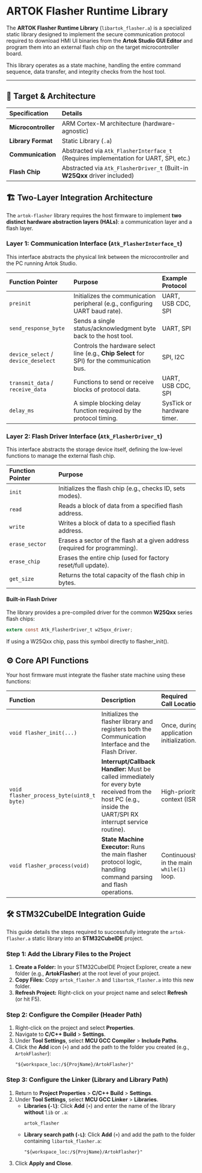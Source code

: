 # ARTOK Flasher Runtime Library

The **ARTOK Flasher Runtime Library** (`libartok_flasher.a`) is a specialized static library designed to implement the secure communication protocol required to download HMI UI binaries from the **Artok Studio GUI Editor** and program them into an external flash chip on the target microcontroller board.

This library operates as a state machine, handling the entire command sequence, data transfer, and integrity checks from the host tool.

---

## 🎯 Target & Architecture

| Specification | Details |
| :--- | :--- |
| **Microcontroller** | ARM Cortex-M architecture (hardware-agnostic) |
| **Library Format** | Static Library (`.a`) |
| **Communication** | Abstracted via `Atk_FlasherInterface_t` (Requires implementation for UART, SPI, etc.) |
| **Flash Chip** | Abstracted via `Atk_FlasherDriver_t` (Built-in **W25Qxx** driver included) |

## 🏗️ Two-Layer Integration Architecture

The `artok-flasher` library requires the host firmware to implement **two distinct hardware abstraction layers (HALs)**: a communication layer and a flash layer.

### Layer 1: Communication Interface (`Atk_FlasherInterface_t`)

This interface abstracts the physical link between the microcontroller and the PC running Artok Studio.

| Function Pointer | Purpose | Example Protocol |
| :--- | :--- | :--- |
| `preinit` | Initializes the communication peripheral (e.g., configuring UART baud rate). | UART, USB CDC, SPI |
| `send_response_byte` | Sends a single status/acknowledgment byte back to the host tool. | UART, SPI |
| `device_select` / `device_deselect` | Controls the hardware select line (e.g., **Chip Select** for SPI) for the communication bus. | SPI, I2C |
| `transmit_data` / `receive_data` | Functions to send or receive blocks of protocol data. | UART, USB CDC, SPI |
| `delay_ms` | A simple blocking delay function required by the protocol timing. | SysTick or hardware timer. |

### Layer 2: Flash Driver Interface (`Atk_FlasherDriver_t`)

This interface abstracts the storage device itself, defining the low-level functions to manage the external flash chip.

| Function Pointer | Purpose |
| :--- | :--- |
| `init` | Initializes the flash chip (e.g., checks ID, sets modes). |
| `read` | Reads a block of data from a specified flash address. |
| `write` | Writes a block of data to a specified flash address. |
| `erase_sector` | Erases a sector of the flash at a given address (required for programming). |
| `erase_chip` | Erases the entire chip (used for factory reset/full update). |
| `get_size` | Returns the total capacity of the flash chip in bytes. |

#### Built-in Flash Driver

The library provides a pre-compiled driver for the common **W25Qxx** series flash chips:
```c
extern const Atk_FlasherDriver_t w25qxx_driver;
```

If using a W25Qxx chip, pass this symbol directly to flasher_init().

## ⚙️ Core API Functions

Your host firmware must integrate the flasher state machine using these functions:

| Function | Description | Required Call Location |
| :--- | :--- | :--- |
| `void flasher_init(...)` | Initializes the flasher library and registers both the Communication Interface and the Flash Driver. | Once, during application initialization. |
| `void flasher_process_byte(uint8_t byte)` | **Interrupt/Callback Handler:** Must be called immediately for every byte received from the host PC (e.g., inside the UART/SPI RX interrupt service routine). | High-priority context (ISR). |
| `void flasher_process(void)` | **State Machine Executor:** Runs the main flasher protocol logic, handling command parsing and flash operations. | Continuously, in the main `while(1)` loop. |


## 🛠️ STM32CubeIDE Integration Guide

This guide details the steps required to successfully integrate the `artok-flasher.a` static library into an **STM32CubeIDE** project.

### Step 1: Add the Library Files to the Project

1.  **Create a Folder:** In your STM32CubeIDE Project Explorer, create a new folder (e.g., **ArtokFlasher**) at the root level of your project.
2.  **Copy Files:** Copy `artok_flasher.h` and `libartok_flasher.a` into this new folder.
3.  **Refresh Project:** Right-click on your project name and select **Refresh** (or hit F5).

### Step 2: Configure the Compiler (Header Path)

1.  Right-click on the project and select **Properties**.
2.  Navigate to **C/C++ Build** > **Settings**.
3.  Under **Tool Settings**, select **MCU GCC Compiler** > **Include Paths**.
4.  Click the **Add** icon (`+`) and add the path to the folder you created (e.g., `ArtokFlasher`):
    ```
    "${workspace_loc:/${ProjName}/ArtokFlasher}"
    ```

### Step 3: Configure the Linker (Library and Library Path)

1.  Return to **Project Properties** > **C/C++ Build** > **Settings**.
2.  Under **Tool Settings**, select **MCU GCC Linker** > **Libraries**.
    * **Libraries (`-l`)**: Click **Add** (`+`) and enter the name of the library **without** `lib` or `.a`:
        ```
        artok_flasher
        ```
    * **Library search path (`-L`)**: Click **Add** (`+`) and add the path to the folder containing `libartok_flasher.a`:
        ```
        "${workspace_loc:/${ProjName}/ArtokFlasher}"
        ```
3.  Click **Apply and Close**.